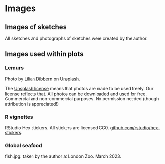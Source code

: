 # Images

## Images of sketches

All sketches and photographs of sketches were created by the author.

## Images used within plots

### Lemurs

Photo by [Lilian Dibbern](https://unsplash.com/@lilianovich?utm_content=creditCopyText&utm_medium=referral&utm_source=unsplash) on [Unsplash](https://unsplash.com/photos/lemur-beside-tree-3TwT-n8RTNY?utm_content=creditCopyText&utm_medium=referral&utm_source=unsplash).

The [Unsplash license](https://unsplash.com/license) means that photos are made to be used freely. Our license reflects that. All photos can be downloaded and used for free. Commercial and non-commercial purposes. No permission needed (though attribution is appreciated!)

### R vignettes

RStudio Hex stickers. All stickers are licensed CC0. [github.com/rstudio/hex-stickers](https://github.com/rstudio/hex-stickers).

### Global seafood

fish.jpg: taken by the author at London Zoo. March 2023. 



